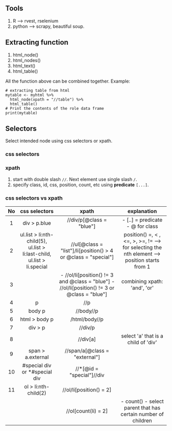 ## Tools

1. R --> rvest, rselenium
2. python --> scrapy, beautiful soup. 

## Extracting function
1. html_node()
2. html_nodes()
3. html_text()
4. html_table()

All the function above can be combined together. Example: 
```
# extracting table from html
mytable <- myhtml %>% 
  html_node(xpath = "//table") %>% 
  html_table()
# Print the contents of the role data frame
print(mytable)
```

## Selectors

Select intended node using css selectors or xpath. 

### css selectors

### xpath

1. start with double slash `//`. Next element use single slash `/`. 
2. specify class, id, css, position, count, etc using **predicate** `[...]`. 

### css selectors vs xpath

| No |                               css selectors                              |                                             xpath                                            |                                          explanation                                          |
|:--:|:------------------------------------------------------------------------:|:--------------------------------------------------------------------------------------------:|:---------------------------------------------------------------------------------------------:|
|  1 | div > p.blue                                                             | //div/p[@class = "blue"]                                                                     | - [..] = predicate - @ for class                                                              |
|  2 | ul.list > li:nth-child(5), ul.list > li:last-child, ul.list > li.special | //ul[@class = "list"]/li[position() > 4 or @class = "special"]                               | position() =, < , <=, >, >=, !=  --> for selecting the nth element --> position starts from 1 |
|  3 |                                                                          | - //ol/li[position() != 3 and @class = "blue"] - //ol/li[position() != 3 or @class = "blue"] | combining xpath: 'and', 'or'                                                                  |
|  4 |  p                                                                       | //p                                                                                          |                                                                                               |
|  5 | body p                                                                   | //body//p                                                                                    |                                                                                               |
|  6 | html > body p                                                            | /html/body//p                                                                                |                                                                                               |
|  7 | div > p                                                                  | //div/p                                                                                      |                                                                                               |
|  8 |                                                                          | //div[a]                                                                                     | select 'a' that is a child of 'div'                                                           |
|  9 | span > a.external                                                        | //span/a[@class = "external"]                                                                |                                                                                               |
| 10 | #special div   or  *#special div                                         | //*[@id = "special"]//div                                                                    |                                                                                               |
| 11 | ol > li:nth-child(2)                                                     | //ol/li[position() = 2]                                                                      |                                                                                               |
|    |                                                                          | //ol[count(li) = 2]                                                                          | - count() - select parent that has certain number of children                                 |
